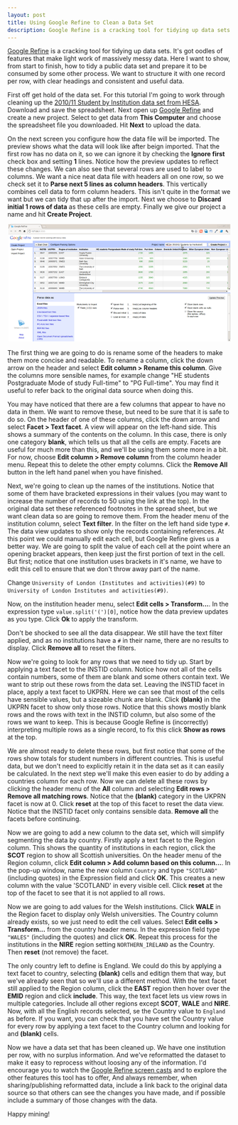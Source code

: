 ```yaml
---
layout: post
title: Using Google Refine to Clean a Data Set
description: Google Refine is a cracking tool for tidying up data sets. It's got oodles of features that make light work of massively messy data. Here I want to show, from start to finish, how to tidy a public data set and prepare it to be consumed by some other process.
---
```


[Google Refine][2] is a cracking tool for tidying up data sets. It's got oodles of features that make light work of massively messy data. Here I want to show, from start to finish, how to tidy a public data set and prepare it to be consumed by some other process. We want to structure it with one record per row, with clear headings and consistent and useful data.

First off get hold of the data set. For this tutorial I'm going to work through cleaning up the [2010/11 Student by Institution data set from HESA][1]. Download and save the spreadsheet. Next open up [Google Refine][2] and create a new project. Select to get data from **This Computer** and choose the spreadsheet file you downloaded. Hit **Next** to upload the data.

On the next screen you configure how the data file will be imported. The preview shows what the data will look like after beign imported. That the first row has no data on it, so we can ignore it by checking the **Ignore first** check box and setting **1** lines. Notice how the preview updates to reflect these changes. We can also see that several rows are used to label to columns. We want a nice neat data file with headers all on one row, so we check set it to **Parse next 5 lines as column headers**. This vertically combines cell data to form column headers. This isn't quite in the format we want but we can tidy that up after the import. Next we choose to **Discard initial 1 rows of data** as these cells are empty. Finally we give our project a name and hit **Create Project**.

<p style="text-align:center">
  <a href="/img/posts/google-refine-1.png">
    <img src="/img/posts/google-refine-1-small.png" width="500" height="264" alt="Google Refine - Importing data"/>
  </a>
</p>

The first thing we are going to do is rename some of the headers to make them more concise and readable. To rename a column, click the down arrow on the header and select **Edit column > Rename this column**. Give the columns more sensible names, for example change "HE students Postgraduate Mode of study Full-time" to "PG Full-time". You may find it useful to refer back to the original data source when doing this.

You may have noticed that there are a few columns that appear to have no data in them. We want to remove these, but need to be sure that it is safe to do so. On the header of one of these columns, click the down arrow and select **Facet > Text facet**. A view will appear on the left-hand side. This shows a summary of the contents on the column. In this case, there is only one category **blank**, which tells us that all the cells are empty. Facets are useful for much more than this, and we'll be using them some more in a bit. For now, choose **Edit column > Remove column** from the column header menu. Repeat this to delete the other empty columns. Click the **Remove All** button in the left hand panel when you have finished.

Next, we're going to clean up the names of the institutions. Notice that some of them have bracketed expressions in their values (you may want to increase the number of records to 50 using the link at the top). In the original data set these referenced footnotes in the spread sheet, but we want clean data so are going to remove them. From the header menu of the institution column, select **Text filter**. In the filter on the left hand side type `#`. The data view updates to show only the records containing references. At this point we could manually edit each cell, but Google Refine gives us a better way. We are going to split the value of each cell at the point where an opening bracket appears, then keep just the first portion of text in the cell. But first; notice that one institution uses brackets in it's name, we have to edit this cell to ensure that we don't throw away part of the name.

Change `University of London (Institutes and activities)(#9)` to `University of London Institutes and activities(#9)`.

Now, on the institution header menu, select **Edit cells > Transform...**. In the expression type `value.split('(')[0]`, notice how the data preview updates as you type. Click **Ok** to apply the transform.

Don't be shocked to see all the data disappear. We still have the text filter applied, and as no institutions have a `#` in their name, there are no results to display. Click **Remove all** to reset the filters.

Now we're going to look for any rows that we need to tidy up. Start by applying a text facet to the INSTID column. Notice how not all of the cells contain numbers, some of them are blank and some others contain text. We want to strip out these rows from the data set. Leaving the INSTID facet in place, apply a text facet to UKPRN. Here we can see that most of the cells have sensible values, but a sizeable chunk are blank. Click **(blank)** in the UKPRN facet to show only those rows. Notice that this shows mostly blank rows and the rows with text in the INSTID column, but also some of the rows we want to keep. This is because Google Refine is (incorrectly) interpreting multiple rows as a single record, to fix this click **Show as rows** at the top.

We are almost ready to delete these rows, but first notice that some of the rows show totals for student numbers in different countries. This is useful data, but we don't need to explicitly retain it in the data set as it can easily be calculated. In the next step we'll make this even easier to do by adding a countries column for each row. Now we can delete all these rows by clicking the header menu of the **All** column and selecting **Edit rows > Remove all matching rows**. Notice that the **(blank)** category in the UKPRN facet is now at 0. Click **reset** at the top of this facet to reset the data view. Notice that the INSTID facet only contains sensible data. **Remove all** the facets before continuing.

Now we are going to add a new column to the data set, which will simplify segmenting the data by country. Firstly apply a text facet to the Region column. This shows the quantity of institutions in each region, click the **SCOT** region to show all Scottish universities. On the header menu of the Region column, click **Edit column > Add column based on this column...**. In the pop-up window, name the new column `Country` and type `"SCOTLAND"` (including quotes) in the Expression field and click **OK**. This creates a new column with the value 'SCOTLAND' in every visible cell. Click **reset** at the top of the facet to see that it is not applied to all rows.

Now we are going to add values for the Welsh institutions. Click **WALE** in the Region facet to display only Welsh universities. The Country column already exists, so we just need to edit the cell values. Select **Edit cells > Transform...** from the country header menu. In the expression field type `"WALES"` (including the quotes) and click **OK**. Repeat this process for the institutions in the **NIRE** region setting `NORTHERN_IRELAND` as the Country. Then **reset** (not remove) the facet.

The only country left to define is England. We could do this by applying a text facet to country, selecting **(blank)** cells and editign them that way, but we've already seen that so we'll use a different method. With the text facet still applied to the Region column, click the **EAST** region then hover over the **EMID** region and click **include**. This way, the text facet lets us view rows in multiple categories. Include all other regions except **SCOT**, **WALE** and **NIRE**. Now, with all the English records selected, se the Country value to `England` as before. If you want, you can check that you have set the Country value for every row by applying a text facet to the Country column and looking for and **(blank)** cells.

Now we have a data set that has been cleaned up. We have one institution per row, with no surplus information. And we've reformatted the dataset to make it easy to reprocess without loosing any of the information. I'd encourage you to watch the [Google Refine screen casts][2] and to explore the other features this tool has to offer, And always remember, when sharing/publishing reformatted data, include a link back to the original data source so that others can see the changes you have made, and if possible include a summary of those changes with the data.

Happy mining!

[1]: http://www.hesa.ac.uk/content/view/1897/239/
[2]: http://code.google.com/p/google-refine/
[3]: http://twitter.com/psychemedia
[4]: http://twitter.com/mhawksey